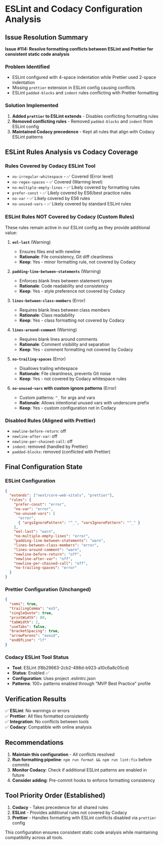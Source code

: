 # ESLint and Codacy Configuration Analysis

## Issue Resolution Summary

**Issue #114: Resolve formatting conflicts between ESLint and Prettier for consistent static code analysis**

### Problem Identified

- ESLint configured with 4-space indentation while Prettier used 2-space indentation
- Missing `prettier` extension in ESLint config causing conflicts
- ESLint `padded-blocks` and `indent` rules conflicting with Prettier formatting

### Solution Implemented

1. **Added `prettier` to ESLint extends** - Disables conflicting formatting rules
2. **Removed conflicting rules** - Removed `padded-blocks` and `indent` from ESLint config
3. **Maintained Codacy precedence** - Kept all rules that align with Codacy ESLint patterns

## ESLint Rules Analysis vs Codacy Coverage

### Rules Covered by Codacy ESLint Tool

- `no-irregular-whitespace` - ✅ Covered (Error level)
- `no-regex-spaces` - ✅ Covered (Warning level)
- `no-multiple-empty-lines` - ✅ Likely covered by formatting rules
- `prefer-const` - ✅ Likely covered by ES6/best practice rules
- `no-var` - ✅ Likely covered by ES6 rules
- `no-unused-vars` - ✅ Likely covered by standard ESLint rules

### ESLint Rules NOT Covered by Codacy (Custom Rules)

These rules remain active in our ESLint config as they provide additional value:

1. **`eol-last`** (Warning)
   - Ensures files end with newline
   - **Rationale**: File consistency, Git diff cleanliness
   - **Keep**: Yes - minor formatting rule, not covered by Codacy

2. **`padding-line-between-statements`** (Warning)
   - Enforces blank lines between statement types
   - **Rationale**: Code readability and consistency
   - **Keep**: Yes - style preference not covered by Codacy

3. **`lines-between-class-members`** (Error)
   - Requires blank lines between class members
   - **Rationale**: Class readability
   - **Keep**: Yes - class formatting not covered by Codacy

4. **`lines-around-comment`** (Warning)
   - Requires blank lines around comments
   - **Rationale**: Comment visibility and separation
   - **Keep**: Yes - comment formatting not covered by Codacy

5. **`no-trailing-spaces`** (Error)
   - Disallows trailing whitespace
   - **Rationale**: File cleanliness, prevents Git noise
   - **Keep**: Yes - not covered by Codacy whitespace rules

6. **`no-unused-vars` with custom ignore patterns** (Error)
   - Custom patterns: `^_` for args and vars
   - **Rationale**: Allows intentional unused vars with underscore prefix
   - **Keep**: Yes - custom configuration not in Codacy

### Disabled Rules (Aligned with Prettier)

- `newline-before-return`: off
- `newline-after-var`: off
- `newline-per-chained-call`: off
- `indent`: removed (handled by Prettier)
- `padded-blocks`: removed (conflicted with Prettier)

## Final Configuration State

### ESLint Configuration

```json
{
  "extends": ["next/core-web-vitals", "prettier"],
  "rules": {
    "prefer-const": "error",
    "no-var": "error",
    "no-unused-vars": [
      "error",
      { "argsIgnorePattern": "^_", "varsIgnorePattern": "^_" }
    ],
    "eol-last": "warn",
    "no-multiple-empty-lines": "error",
    "padding-line-between-statements": "warn",
    "lines-between-class-members": "error",
    "lines-around-comment": "warn",
    "newline-before-return": "off",
    "newline-after-var": "off",
    "newline-per-chained-call": "off",
    "no-trailing-spaces": "error"
  }
}
```

### Prettier Configuration (Unchanged)

```json
{
  "semi": true,
  "trailingComma": "es5",
  "singleQuote": true,
  "printWidth": 80,
  "tabWidth": 2,
  "useTabs": false,
  "bracketSpacing": true,
  "arrowParens": "avoid",
  "endOfLine": "lf"
}
```

### Codacy ESLint Tool Status

- **Tool**: ESLint (f8b29663-2cb2-498d-b923-a10c6a8c05cd)
- **Status**: Enabled ✅
- **Configuration**: Uses project .eslintrc.json
- **Patterns**: 100+ patterns enabled through "MVP Best Practice" profile

## Verification Results

✅ **ESLint**: No warnings or errors  
✅ **Prettier**: All files formatted consistently  
✅ **Integration**: No conflicts between tools  
✅ **Codacy**: Compatible with online analysis

## Recommendations

1. **Maintain this configuration** - All conflicts resolved
2. **Run formatting pipeline**: `npm run format && npm run lint:fix` before commits
3. **Monitor Codacy**: Check if additional ESLint patterns are enabled in future
4. **Consider adding**: Pre-commit hooks to enforce formatting consistency

## Tool Priority Order (Established)

1. **Codacy** - Takes precedence for all shared rules
2. **ESLint** - Provides additional rules not covered by Codacy
3. **Prettier** - Handles formatting with ESLint conflicts disabled via `prettier` config

This configuration ensures consistent static code analysis while maintaining compatibility across all tools.
